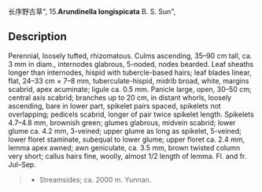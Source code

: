 长序野古草",
15.**Arundinella longispicata** B. S. Sun",

## Description
Perennial, loosely tufted, rhizomatous. Culms ascending, 35–90 cm tall, ca. 3 mm in diam., internodes glabrous, 5-noded, nodes bearded. Leaf sheaths longer than internodes, hispid with tubercle-based hairs; leaf blades linear, flat, 24–33 cm × 7–8 mm, tuberculate-hispid, midrib broad, white, margins scabrid, apex acuminate; ligule ca. 0.5 mm. Panicle large, open, 30–50 cm; central axis scabrid; branches up to 20 cm, in distant whorls, loosely ascending, bare in lower part, spikelet pairs spaced, spikelets not overlapping; pedicels scabrid, longer of pair twice spikelet length. Spikelets 4.7–4.8 mm, brownish green; glumes glabrous, midvein scabrid; lower glume ca. 4.2 mm, 3-veined; upper glume as long as spikelet, 5-veined; lower floret staminate, subequal to lower glume; upper floret ca. 2.4 mm, lemma apex awned; awn geniculate, ca. 3.5 mm, brown twisted column very short; callus hairs fine, woolly, almost 1/2 length of lemma. Fl. and fr. Jul–Sep.

> * Streamsides; ca. 2000 m. Yunnan.
